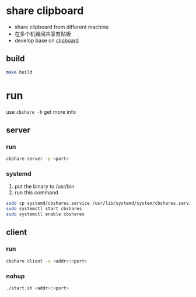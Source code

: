 # share clipboard
* share clipboard from different machine
* 在多个机器间共享剪贴板
* develop base on [clipboard](https://github.com/atotto/clipboard)

## build
```bash
make build
```

# run
use `cbshare -h` get more info
## server
### run
```bash
cbshare server -p <port>
```
### systemd
1. put the binary to /usr/bin
2. run this command
```bash
sudo cp systemd/cbshares.service /usr/lib/systemd/system/cbshares.service
sudo systemctl start cbshares
sudo systemctl enable cbshares
```

## client
### run
```bash
cbshare client -a <addr>:<port>
```

### nohup
```bash
./start.sh <addr>:<port>
```